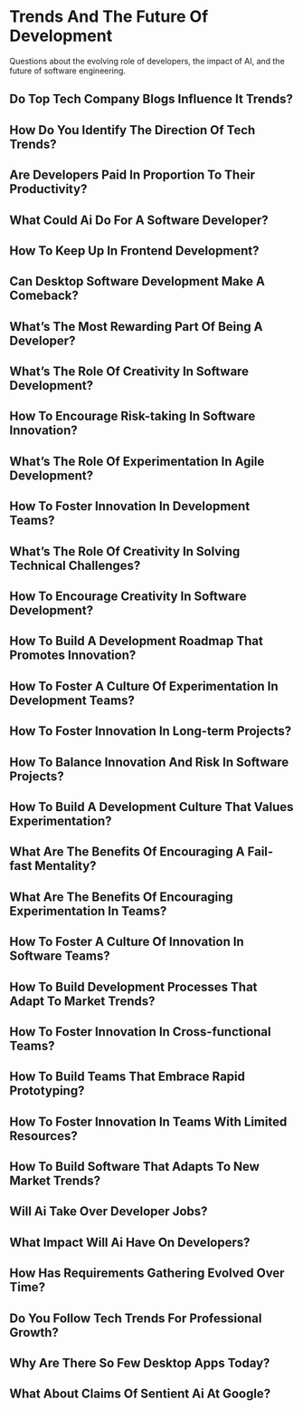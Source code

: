# Trends And The Future Of Development

Questions about the evolving role of developers, the impact of AI, and the future of software engineering.
## Do Top Tech Company Blogs Influence It Trends?
## How Do You Identify The Direction Of Tech Trends?
## Are Developers Paid In Proportion To Their Productivity?
## What Could Ai Do For A Software Developer?
## How To Keep Up In Frontend Development?
## Can Desktop Software Development Make A Comeback?
## What’s The Most Rewarding Part Of Being A Developer?
## What’s The Role Of Creativity In Software Development?
## How To Encourage Risk-taking In Software Innovation?
## What’s The Role Of Experimentation In Agile Development?
## How To Foster Innovation In Development Teams?
## What’s The Role Of Creativity In Solving Technical Challenges?
## How To Encourage Creativity In Software Development?
## How To Build A Development Roadmap That Promotes Innovation?
## How To Foster A Culture Of Experimentation In Development Teams?
## How To Foster Innovation In Long-term Projects?
## How To Balance Innovation And Risk In Software Projects?
## How To Build A Development Culture That Values Experimentation?
## What Are The Benefits Of Encouraging A Fail-fast Mentality?
## What Are The Benefits Of Encouraging Experimentation In Teams?
## How To Foster A Culture Of Innovation In Software Teams?
## How To Build Development Processes That Adapt To Market Trends?
## How To Foster Innovation In Cross-functional Teams?
## How To Build Teams That Embrace Rapid Prototyping?
## How To Foster Innovation In Teams With Limited Resources?
## How To Build Software That Adapts To New Market Trends?
## Will Ai Take Over Developer Jobs?
## What Impact Will Ai Have On Developers?
## How Has Requirements Gathering Evolved Over Time?
## Do You Follow Tech Trends For Professional Growth?
## Why Are There So Few Desktop Apps Today?
## What About Claims Of Sentient Ai At Google?